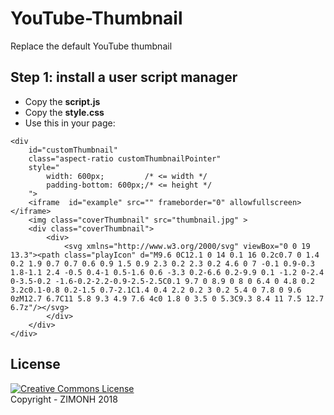 # YouTube-Thumbnail
Replace the default YouTube thumbnail

## Step 1: install a user script manager
- Copy the __script.js__
- Copy the __style.css__
- Use this in your page:
```
<div
	id="customThumbnail"
	class="aspect-ratio customThumbnailPointer"
	style="
		width: 600px;		  /* <= width */
		padding-bottom: 600px;/* <= height */
	">
	<iframe  id="example" src="" frameborder="0" allowfullscreen></iframe>
	<img class="coverThumbnail" src="thumbnail.jpg" >
	<div class="coverThumbnail">
		<div>
			<svg xmlns="http://www.w3.org/2000/svg" viewBox="0 0 19 13.3"><path class="playIcon" d="M9.6 0C12.1 0 14 0.1 16 0.2c0.7 0 1.4 0.2 1.9 0.7 0.7 0.6 0.9 1.5 0.9 2.3 0.2 2.3 0.2 4.6 0 7 -0.1 0.9-0.3 1.8-1.1 2.4 -0.5 0.4-1 0.5-1.6 0.6 -3.3 0.2-6.6 0.2-9.9 0.1 -1.2 0-2.4 0-3.5-0.2 -1.6-0.2-2.2-0.9-2.5-2.5C0.1 9.7 0 8.9 0 8 0 6.4 0 4.8 0.2 3.2c0.1-0.8 0.2-1.5 0.7-2.1C1.4 0.4 2.2 0.2 3 0.2 5.4 0 7.8 0 9.6 0zM12.7 6.7C11 5.8 9.3 4.9 7.6 4c0 1.8 0 3.5 0 5.3C9.3 8.4 11 7.5 12.7 6.7z"/></svg>
		</div>
	</div>
</div>
```

## License
<a rel="license" href="http://creativecommons.org/licenses/by-nc-sa/4.0/"><img alt="Creative Commons License" style="border-width:0" src="https://i.creativecommons.org/l/by-nc-sa/4.0/88x31.png" /></a><br>
Copyright - ZIMONH 2018

